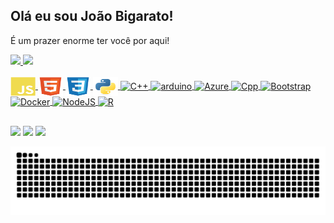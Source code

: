 ## Olá eu sou João Bigarato!

É um prazer enorme ter você por aqui!

<a href="https://github.com/JoaoBigarato">
<img height="170cm" src="https://github-readme-stats.vercel.app/api?username=JoaoBigarato&show_icons=true">
<img height="170cm" src="https://github-readme-stats.vercel.app/api?username=JoaoBigarato&show_icons=true&theme=dracula">


<div style="display: inline_block"><br>
  <img align="center" alt="Js" height="30" width="40" src="https://raw.githubusercontent.com/devicons/devicon/master/icons/javascript/javascript-plain.svg">
  <img align="center" alt="HTML" height="30" width="40" src="https://raw.githubusercontent.com/devicons/devicon/master/icons/html5/html5-original.svg">
  <img align="center" alt="CSS" height="30" width="40" src="https://raw.githubusercontent.com/devicons/devicon/master/icons/css3/css3-original.svg">
  <img align="center" alt="Python" height="30" width="40" src="https://raw.githubusercontent.com/devicons/devicon/master/icons/python/python-original.svg">
  <img align="center" alt="C++" height="30" width="40" src="https://skillicons.dev/icons?i=git">
  <img align="center" alt="arduino" height="30" width="40" src="https://skillicons.dev/icons?i=arduino">
  <img align="center" alt="Azure" height="30" width="40" src="https://skillicons.dev/icons?i=azure">
  <img align="center" alt="Cpp" height="30" width="40" src="https://skillicons.dev/icons?i=cpp">
  <img align="center" alt="Bootstrap" height="30" width="40" src="https://skillicons.dev/icons?i=bootstrap">
  <img align="center" alt="Docker" height="30" width="40" src="https://skillicons.dev/icons?i=docker">
  <img align="center" alt="NodeJS" height="30" width="40" src="https://skillicons.dev/icons?i=nodejs">
  <img align="center" alt="R" height="30" width="40" src="https://skillicons.dev/icons?i=r">
</div>

  
  ##
 
<div> 
  <a href="https://instagram.com/jbigarato" target="_blank"><img src="https://img.shields.io/badge/-Instagram-%23E4405F?style=for-the-badge&logo=instagram&logoColor=white" target="_blank"></a>
  <a href = "mailto:contato.joaobigarato1@gmail.com"><img src="https://img.shields.io/badge/-Gmail-%23333?style=for-the-badge&logo=gmail&logoColor=white" target="_blank"></a>
  <a href="https://www.linkedin.com/in/Bigarato" target="_blank"><img src="https://img.shields.io/badge/-LinkedIn-%230077B5?style=for-the-badge&logo=linkedin&logoColor=white" target="_blank"></a> 
  
</div>

![Snake Animation](https://github.com/JoaoBigarato/JoaoBigarato/blob/output/github-contribution-grid-snake-dark.svg?palette=github-dark)
